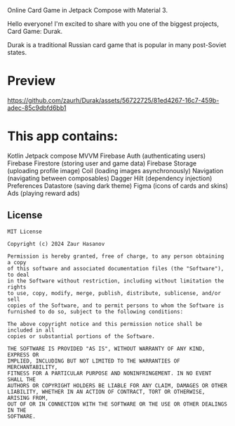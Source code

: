 Online Card Game in Jetpack Compose with Material 3.

Hello everyone! I'm excited to share with you one of the biggest projects, Card Game: Durak.

Durak is a traditional Russian card game that is popular in many post-Soviet states.

# Preview




https://github.com/zaurh/Durak/assets/56722725/81ed4267-16c7-459b-adec-85c9dbfd6bb1






# This app contains: 


Kotlin
Jetpack compose
MVVM
Firebase Auth (authenticating users)
Firebase Firestore (storing user and game data)
Firebase Storage (uploading profile image)
Coil (loading images asynchronously)
Navigation (navigating between composables)
Dagger Hilt (dependency injection)
Preferences Datastore (saving dark theme)
Figma (icons of cards and skins)
Ads (playing reward ads)



## License
```
MIT License

Copyright (c) 2024 Zaur Hasanov

Permission is hereby granted, free of charge, to any person obtaining a copy
of this software and associated documentation files (the "Software"), to deal
in the Software without restriction, including without limitation the rights
to use, copy, modify, merge, publish, distribute, sublicense, and/or sell
copies of the Software, and to permit persons to whom the Software is
furnished to do so, subject to the following conditions:

The above copyright notice and this permission notice shall be included in all
copies or substantial portions of the Software.

THE SOFTWARE IS PROVIDED "AS IS", WITHOUT WARRANTY OF ANY KIND, EXPRESS OR
IMPLIED, INCLUDING BUT NOT LIMITED TO THE WARRANTIES OF MERCHANTABILITY,
FITNESS FOR A PARTICULAR PURPOSE AND NONINFRINGEMENT. IN NO EVENT SHALL THE
AUTHORS OR COPYRIGHT HOLDERS BE LIABLE FOR ANY CLAIM, DAMAGES OR OTHER
LIABILITY, WHETHER IN AN ACTION OF CONTRACT, TORT OR OTHERWISE, ARISING FROM,
OUT OF OR IN CONNECTION WITH THE SOFTWARE OR THE USE OR OTHER DEALINGS IN THE
SOFTWARE.
